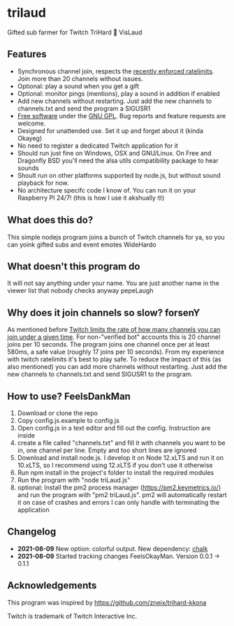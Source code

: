 # trilaud
Gifted sub farmer for Twitch TriHard :handshake: VisLaud
## Features ##
* Synchronous channel join, respects the [recently enforced ratelimits](https://dev.twitch.tv/docs/irc/guide#authentication-and-join-rate-limits). Join more than 20 channels without issues.
* Optional: play a sound when you get a gift
* Optional: monitor pings (mentions), play a sound in addition if enabled
* Add new channels without restarting. Just add the new channels to channels.txt and send the program a SIGUSR1
* [Free software](https://www.gnu.org/philosophy/free-sw.html) under the [GNU GPL](https://www.gnu.org/licenses/gpl-3.0.html). Bug reports and feature requests are welcome.
* Designed for unattended use. Set it up and forget about it (kinda Okayeg)
* No need to register a dedicated Twitch application for it
* Should run just fine on Windows, OSX and GNU/Linux. On Free and Dragonfly BSD you'll need the alsa utils compatibility package to hear sounds
* Shoult run on other platforms supported by node.js, but without sound playback for now.
* No architecture specifc code I know of. You can run it on your Raspberry PI 24/7! (this is how I use it akshually 🤓)

## What does this do? ##
This simple nodejs program joins a bunch of Twitch channels for ya, so you can yoink gifted subs and event emotes WideHardo
## What doesn't this program do ##
It will not say anything under your name. You are just another name in the viewer list that nobody checks anyway pepeLaugh
## Why does it join channels so slow? forsenY ##
As mentioned before [Twitch limits the rate of how many channels you can join under a given time](https://dev.twitch.tv/docs/irc/guide#authentication-and-join-rate-limits). For non-"verified bot" accounts this is 20 channel joins per 10 seconds. The program joins one channel once per at least 580ms, a safe value (roughly 17 joins per 10 seconds). From my experience with twitch ratelimits it's best to play safe. To reduce the impact of this (as also mentioned) you can add more channels without restarting. Just add the new channels to channels.txt and send SIGUSR1 to the program.
## How to use? FeelsDankMan ##
1. Download or clone the repo
2. Copy config.js.example to config.js
3. Open config.js in a text editor and fill out the config. Instruction are inside
4. create a file called "channels.txt" and fill it with channels you want to be in, one channel per line. Empty and too short lines are ignored
5. Download and install node.js. I develop it on Node 12.xLTS and run it on 10.xLTS, so I recommend using 12.xLTS if you don't use it otherwise
6. Run npm install in the project's folder to install the required modules
7. Run the program with "node triLaud.js"
8. optional: Install the pm2 process manager (https://pm2.keymetrics.io/) and run the program with "pm2 triLaud.js". pm2 will automatically restart it on case of crashes and errors I can only handle with terminating the application
## Changelog ##
* **2021-08-09** New option: colorful output. New dependency: [chalk](https://github.com/chalk/chalk)
* **2021-08-09** Started tracking changes FeelsOkayMan. Version 0.0.1 -> 0.1.1

## Acknowledgements ##
This program was inspired by https://github.com/zneix/trihard-kkona

Twitch is trademark of Twitch Interactive Inc.
